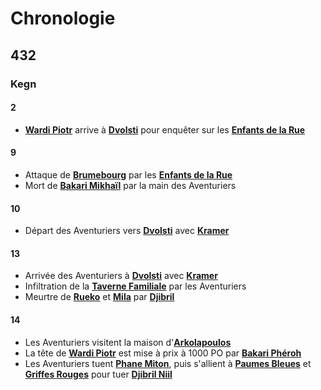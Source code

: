 # Chronologie

## 432 

### Kegn

#### 2
* [**Wardi Piotr**](../WORLDBUILDING/PERSONNAGES/ROVTAL/Wardi_Piotr.md) arrive à [**Dvolsti**](../WORLDBUILDING/VILLES/Dvolsti.md) pour enquêter sur les [**Enfants de la Rue**](../WORLDBUILDING/VILLES/Dvolsti.md#les-enfants-de-la-rue)

#### 9 
* Attaque de [**Brumebourg**](../WORLDBUILDING/VILLES/Brumebourg.md) par les [**Enfants de la Rue**](../WORLDBUILDING/VILLES/Dvolsti.md#les-enfants-de-la-rue)
* Mort de [**Bakari Mikhaïl**](../WORLDBUILDING/PERSONNAGES/ENFANTS_DE_LA_RUE/Bakari_Mikhail.md) par la main des Aventuriers

#### 10 
* Départ des Aventuriers vers [**Dvolsti**](../WORLDBUILDING/VILLES/Dvolsti.md) avec [**Kramer**](../WORLDBUILDING/PERSONNAGES/BRUMEBOURG/Kramer_Grishka.md)

#### 13
* Arrivée des Aventuriers à [**Dvolsti**](../WORLDBUILDING/VILLES/Dvolsti.md) avec [**Kramer**](../WORLDBUILDING/PERSONNAGES/BRUMEBOURG/Kramer_Grishka.md)
* Infiltration de la [**Taverne Familiale**](../WORLDBUILDING/VILLES/Dvolsti.md#la-taverne-familiale) par les Aventuriers
* Meurtre de [**Rueko**](../WORLDBUILDING/PERSONNAGES/DVOLSTI/Rueko.md) et [**Mila**](../WORLDBUILDING/PERSONNAGES/DVOLSTI/Mila.md) par [**Djibril**](../WORLDBUILDING/PERSONNAGES/ENFANTS_DE_LA_RUE/Djibril_Niil.md)

#### 14 
* Les Aventuriers visitent la maison d'[**Arkolapoulos**](../WORLDBUILDING/PERSONNAGES/ENFANTS_DE_LA_RUE/Arkolapoulos_Prunos.md)
* La tête de [**Wardi Piotr**](../WORLDBUILDING/PERSONNAGES/ROVTAL/Wardi_Piotr.md) est mise à prix à 1000 PO par [**Bakari Phéroh**](../WORLDBUILDING/PERSONNAGES/ENFANTS_DE_LA_RUE/Bakari_Phéroh.md)
* Les Aventuriers tuent [**Phane Miton**](../WORLDBUILDING/PERSONNAGES/ENFANTS_DE_LA_RUE/Phane_Miton.md), puis s'allient à [**Paumes Bleues**](../WORLDBUILDING/PERSONNAGES/ENFANTS_DE_LA_RUE/Paumes_Bleues.md) et [**Griffes Rouges**](../WORLDBUILDING/PERSONNAGES/ENFANTS_DE_LA_RUE/Griffes_Rouges.md) pour tuer [**Djibril Niil**](../WORLDBUILDING/PERSONNAGES/ENFANTS_DE_LA_RUE/Djibril_Niil.md)